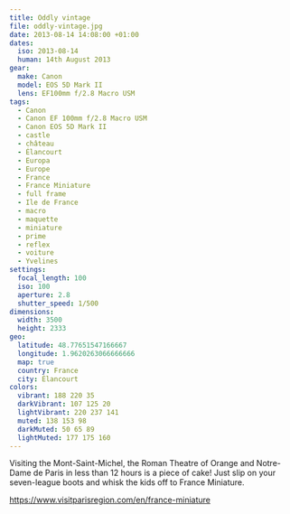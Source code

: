 ```yaml
---
title: Oddly vintage
file: oddly-vintage.jpg
date: 2013-08-14 14:08:00 +01:00
dates:
  iso: 2013-08-14
  human: 14th August 2013
gear:
  make: Canon
  model: EOS 5D Mark II
  lens: EF100mm f/2.8 Macro USM
tags:
  - Canon
  - Canon EF 100mm f/2.8 Macro USM
  - Canon EOS 5D Mark II
  - castle
  - château
  - Élancourt
  - Europa
  - Europe
  - France
  - France Miniature
  - full frame
  - Ile de France
  - macro
  - maquette
  - miniature
  - prime
  - reflex
  - voiture
  - Yvelines
settings:
  focal_length: 100
  iso: 100
  aperture: 2.8
  shutter_speed: 1/500
dimensions:
  width: 3500
  height: 2333
geo:
  latitude: 48.77651547166667
  longitude: 1.9620263066666666
  map: true
  country: France
  city: Élancourt
colors:
  vibrant: 188 220 35
  darkVibrant: 107 125 20
  lightVibrant: 220 237 141
  muted: 138 153 98
  darkMuted: 50 65 89
  lightMuted: 177 175 160
---
```


Visiting the Mont-Saint-Michel, the Roman Theatre of Orange and Notre-Dame de Paris in less than 12 hours is a piece of cake! Just slip on your seven-league boots and whisk the kids off to France Miniature.

https://www.visitparisregion.com/en/france-miniature

